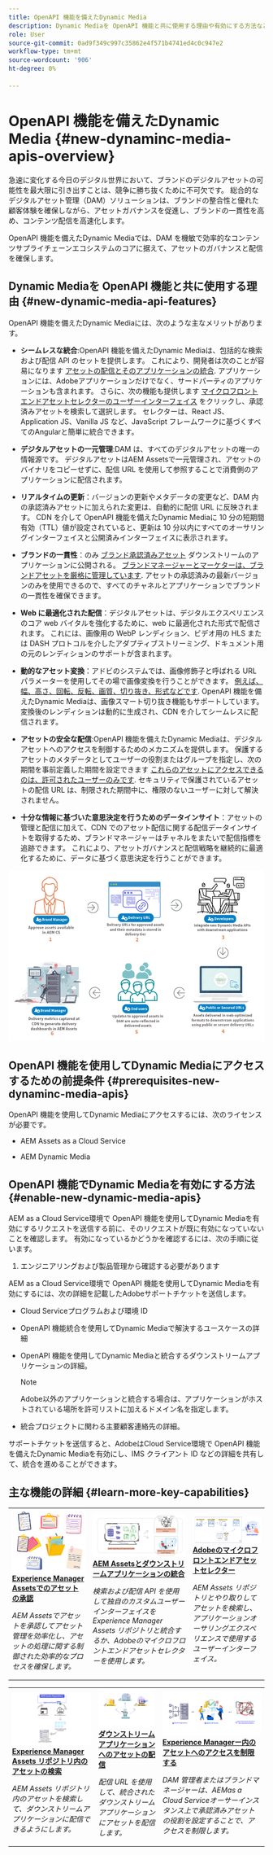 ```yaml
---
title: OpenAPI 機能を備えたDynamic Media
description: Dynamic Mediaを OpenAPI 機能と共に使用する理由や有効にする方法など、主要な概念について説明します。
role: User
source-git-commit: 0ad9f349c997c35862e4f571b4741ed4c0c947e2
workflow-type: tm+mt
source-wordcount: '906'
ht-degree: 0%

---
```


# OpenAPI 機能を備えたDynamic Media {#new-dynaminc-media-apis-overview}

急速に変化する今日のデジタル世界において、ブランドのデジタルアセットの可能性を最大限に引き出すことは、競争に勝ち抜くために不可欠です。 総合的なデジタルアセット管理（DAM）ソリューションは、ブランドの整合性と優れた顧客体験を確保しながら、アセットガバナンスを促進し、ブランドの一貫性を高め、コンテンツ配信を高速化します。

OpenAPI 機能を備えたDynamic Mediaでは、DAM を機敏で効率的なコンテンツサプライチェーンエコシステムのコアに据えて、アセットのガバナンスと配信を確保します。

## Dynamic Mediaを OpenAPI 機能と共に使用する理由 {#new-dynamic-media-api-features}

OpenAPI 機能を備えたDynamic Mediaには、次のような主なメリットがあります。

* **シームレスな統合**:OpenAPI 機能を備えたDynamic Mediaは、包括的な検索および配信 API のセットを提供します。 これにより、開発者は次のことが容易になります [アセットの配信とそのアプリケーションの統合](/help/assets/integrate-new-dynamic-media-apis.md). アプリケーションには、Adobeアプリケーションだけでなく、サードパーティのアプリケーションも含まれます。 さらに、次の機能も提供します [マイクロフロントエンドアセットセレクターのユーザーインターフェイス](/help/assets/asset-selector.md) をクリックし、承認済みアセットを検索して選択します。 セレクターは、React JS、Application JS、Vanilla JS など、JavaScript フレームワークに基づくすべてのAngularと簡単に統合できます。

* **デジタルアセットの一元管理**:DAM は、すべてのデジタルアセットの唯一の情報源です。 デジタルアセットはAEM Assetsで一元管理され、アセットのバイナリをコピーせずに、配信 URL を使用して参照することで消費側のアプリケーションに配信されます。

* **リアルタイムの更新**：バージョンの更新やメタデータの変更など、DAM 内の承認済みアセットに加えられた変更は、自動的に配信 URL に反映されます。 CDN を介して OpenAPI 機能を備えたDynamic Mediaに 10 分の短期間有効（TTL）値が設定されていると、更新は 10 分以内にすべてのオーサリングインターフェイスと公開済みインターフェイスに表示されます。

* **ブランドの一貫性**：のみ [ブランド承認済みアセット](/help/assets/approved-assets.md) ダウンストリームのアプリケーションに公開される。 [ブランドマネージャーとマーケターは、ブランドアセットを厳格に管理しています](/help/assets/restrict-assets-delivery.md). アセットの承認済みの最新バージョンのみを使用できるので、すべてのチャネルとアプリケーションでブランドの一貫性を確保できます。

* **Web に最適化された配信**：デジタルアセットは、デジタルエクスペリエンスのコア web バイタルを強化するために、web に最適化された形式で配信されます。 これには、画像用の WebP レンディション、ビデオ用の HLS または DASH プロトコルを介したアダプティブストリーミング、ドキュメント用の元のレンディションのサポートが含まれます。

* **動的なアセット変換**：アドビのシステムでは、画像修飾子と呼ばれる URL パラメーターを使用してその場で画像変換を行うことができます。 [例えば、幅、高さ、回転、反転、画質、切り抜き、形式などです](/help/assets/deliver-assets-apis.md). OpenAPI 機能を備えたDynamic Mediaは、画像スマート切り抜き機能もサポートしています。 変換後のレンディションは動的に生成され、CDN を介してシームレスに配信されます。

* **アセットの安全な配信**:OpenAPI 機能を備えたDynamic Mediaは、デジタルアセットへのアクセスを制御するためのメカニズムを提供します。 保護するアセットのメタデータとしてユーザーの役割またはグループを指定し、次の期間を事前定義した期間を設定できます [これらのアセットにアクセスできるのは、許可されたユーザーのみです](/help/assets/restrict-assets-delivery.md). セキュリティで保護されているアセットの配信 URL は、制限された期間中に、権限のないユーザーに対して解決されません。

* **十分な情報に基づいた意思決定を行うためのデータインサイト**：アセットの管理と配信に加えて、CDN でのアセット配信に関する配信データインサイトを取得するため、ブランドマネージャーはチャネルをまたいで配信指標を追跡できます。 これにより、アセットガバナンスと配信戦略を継続的に最適化するために、データに基づく意思決定を行うことができます。

![新しいDynamic Mediaのデータフロー図](assets/dm-openapi-dfd.png)

## OpenAPI 機能を使用してDynamic Mediaにアクセスするための前提条件 {#prerequisites-new-dynaminc-media-apis}

OpenAPI 機能を使用してDynamic Mediaにアクセスするには、次のライセンスが必要です。

* AEM Assets as a Cloud Service

* AEM Dynamic Media

## OpenAPI 機能でDynamic Mediaを有効にする方法 {#enable-new-dynamic-media-apis}

AEM as a Cloud Service環境で OpenAPI 機能を使用してDynamic Mediaを有効にするリクエストを送信する前に、そのリクエストが既に有効になっていないことを確認します。 有効になっているかどうかを確認するには、次の手順に従います。

1. エンジニアリングおよび製品管理から確認する必要があります

AEM as a Cloud Service環境で OpenAPI 機能を使用してDynamic Mediaを有効にするには、次の詳細を記載したAdobeサポートチケットを送信します。

* Cloud Serviceプログラムおよび環境 ID

* OpenAPI 機能統合を使用してDynamic Mediaで解決するユースケースの詳細

* OpenAPI 機能を使用してDynamic Mediaと統合するダウンストリームアプリケーションの詳細。

  >[!NOTE]
  >
  > Adobe以外のアプリケーションと統合する場合は、アプリケーションがホストされている場所を許可リストに加えるドメイン名を指定します。

* 統合プロジェクトに関わる主要顧客連絡先の詳細。

サポートチケットを送信すると、AdobeはCloud Service環境で OpenAPI 機能を備えたDynamic Mediaを有効にし、IMS クライアント ID などの詳細を共有して、統合を進めることができます。

## 主な機能の詳細 {#learn-more-key-capabilities}

<table>
<td>
   <a href="/help/assets/approved-assets.md">
   <img alt="Experience Manager Assetsでのアセットの承認" src="./assets/approved-assets.jpeg" />
   </a>
   <div>
      <a href="/help/assets/approved-assets.md">
      <strong>Experience Manager Assetsでのアセットの承認</strong>
      </a>
   </div>
   <p>
      <em>AEM Assetsでアセットを承認してアセット管理を効率化し、アセットの処理に関する制御された効率的なプロセスを確保します。</em>
   </p>
</td>
<td>
   <a href="/help/assets/integrate-new-dynamic-media-apis.md">
   <img alt="AEM Assetsとダウンストリームアプリケーションの統合" src="./assets/asset-selector-integration.png" />
   </a>
   <div>
      <a href="/help/assets/integrate-new-dynamic-media-apis.md">
      <strong>AEM Assetsとダウンストリームアプリケーションの統合</strong>
      </a>
   </div>
   <p>
      <em>検索および配信 API を使用して独自のカスタムユーザーインターフェイスをExperience Manager Assets リポジトリと統合するか、Adobeのマイクロフロントエンドアセットセレクターを使用します。</em>
   </p>
</td>
<td>
   <a href="/help/assets/asset-selector.md">
   <img alt="Adobeのアセットセレクター" src="./assets/asset-selector-prereqs.png" />
   </a>
   <div>
      <a href="/help/assets/asset-selector.md">
      <strong>Adobeのマイクロフロントエンドアセットセレクター</strong>
      </a>
   </div>
   <p>
      <em>AEM Assets リポジトリとやり取りしてアセットを検索し、アプリケーションオーサリングエクスペリエンスで使用するユーザーインターフェイス。</em>
   </p>
</td>
</table>
<table>
<td>
   <a href="/help/assets/search-assets-api.md">
   <img alt="アセットのExperience Manager Assets リポジトリの検索" src="./assets/search-assets-api-overview.png" />
   </a>
   <div>
      <a href="/help/assets/search-assets-api.md">
      <strong>Experience Manager Assets リポジトリ内のアセットの検索</strong>
      </a>
   </div>
   <p>
      <em>AEM Assets リポジトリ内のアセットを検索して、ダウンストリームアプリケーションに配信できるようにします。</em>
   </p>
</td>
<td>
   <a href="/help/assets/deliver-assets-apis.md">
   <img alt="ダウンストリームアプリケーションへのアセットの配信" src="./assets/delivery-url.png" />
   </a>
   <div>
      <a href="/help/assets/deliver-assets-apis.md">
      <strong>ダウンストリームアプリケーションへのアセットの配信</strong>
      </a>
   </div>
   <p>
      <em>配信 URL を使用して、統合されたダウンストリームアプリケーションにアセットを配信します。</em>
   </p>
</td>
<td>
   <a href="/help/assets/restrict-assets-delivery.md">
   <img alt="Experience Managerー内のアセットへのアクセスを制限する" src="./assets/restricted-access.png" />
   </a>
   <div>
      <a href="/help/assets/restrict-assets-delivery.md">
      <strong>Experience Managerー内のアセットへのアクセスを制限する</strong>
      </a>
   </div>
   <p>
      <em> DAM 管理者またはブランドマネージャーは、AEMas a Cloud Serviceオーサーインスタンス上で承認済みアセットの役割を設定することで、アクセスを制限します。</em>
   </p>
</td>
</table>

